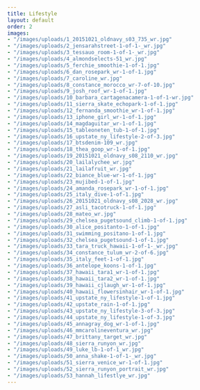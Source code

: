 ```yaml
---
title: Lifestyle
layout: default
order: 2
images:
- "/images/uploads/1_20151021_oldnavy_s03_735_wr.jpg"
- "/images/uploads/2_jensarahstreet-1-of-1-_wr.jpg"
- "/images/uploads/3_tessauo_room-1-of-1-_wr.jpg"
- "/images/uploads/4_almondselects-51_wr.jpg"
- "/images/uploads/5_ferchie_smoothie-1-of-1.jpg"
- "/images/uploads/6_dan_rosepark_wr-1-of-1.jpg"
- "/images/uploads/7_caroline_wr.jpg"
- "/images/uploads/8_constance_morocco_wr-7-of-10.jpg"
- "/images/uploads/9_josh_roof_wr-1-of-1.jpg"
- "/images/uploads/10_barbara_cartagenacamera-1-of-1-wr.jpg"
- "/images/uploads/11_sierra_skate_echopark-1-of-1.jpg"
- "/images/uploads/12_fernanda_smoothie_wr-1-of-1.jpg"
- "/images/uploads/13_iphone_girl_wr-1-of-1.jpg"
- "/images/uploads/14_magdaguitar_wr-1-of-1.jpg"
- "/images/uploads/15_tableoneten_tub-1-of-1.jpg"
- "/images/uploads/16_upstate_ny_lifestyle-2-of-3.jpg"
- "/images/uploads/17_btsdenim-109_wr.jpg"
- "/images/uploads/18_thea_goop_wr-1-of-1.jpg"
- "/images/uploads/19_20151021_oldnavy_s08_2110_wr.jpg"
- "/images/uploads/20_lailalychee_wr.jpg"
- "/images/uploads/21_lailafruit_wr.jpg"
- "/images/uploads/22_biance_blue-wr-1-of-1.jpg"
- "/images/uploads/23_mujibed-1-of-1.jpg"
- "/images/uploads/24_amanda_rosepark_wr-1-of-1.jpg"
- "/images/uploads/25_italy_dive-1-of-1.jpg"
- "/images/uploads/26_20151021_oldnavy_s08_2028_wr.jpg"
- "/images/uploads/27_asli_tacotruck-1-of-1.jpg"
- "/images/uploads/28_mateo_wr.jpg"
- "/images/uploads/29_chelsea_pugetsound_climb-1-of-1.jpg"
- "/images/uploads/30_alice_positanto-1-of-1.jpg"
- "/images/uploads/31_swimming_positano-1-of-1.jpg"
- "/images/uploads/32_chelsea_pugetsound-1-of-1.jpg"
- "/images/uploads/33_tara_truck_hawaii-1-of-1-_wr.jpg"
- "/images/uploads/34_constance_tulum_wr-2-of-6.jpg"
- "/images/uploads/35_italy_feet-1-of-1.jpg"
- "/images/uploads/36_antelope_koons-1-of-1.jpg"
- "/images/uploads/37_hawaii_tara1_wr-1-of-1.jpg"
- "/images/uploads/38_hawaii_tara2_wr-1-of-1.jpg"
- "/images/uploads/39_hawaii_cjlaugh_wr-1-of-1.jpg"
- "/images/uploads/40_hawaii_flowersinhair_wr-1-of-1.jpg"
- "/images/uploads/41_upstate_ny_lifestyle-1-of-1.jpg"
- "/images/uploads/42_upstate_rain-1-of-1.jpg"
- "/images/uploads/43_upstate_ny_lifestyle-3-of-3.jpg"
- "/images/uploads/44_upstate_ny_lifestyle-1-of-3.jpg"
- "/images/uploads/45_annagray_dog_wr-1-of-1.jpg"
- "/images/uploads/46_mmcarolineventura_wr.jpg"
- "/images/uploads/47_brittany_target_wr.jpg"
- "/images/uploads/48_sierra_runyon_wr.jpg"
- "/images/uploads/49_luke_lb-1-of-1_wr.jpg"
- "/images/uploads/50_anna_shake-1-of-1-_wr.jpg"
- "/images/uploads/51_sierra_venice_wr-1-of-1.jpg"
- "/images/uploads/52_sierra_runyon_portrait_wr.jpg"
- "/images/uploads/53_hannah_lifestlye_wr.jpg"
---
```

